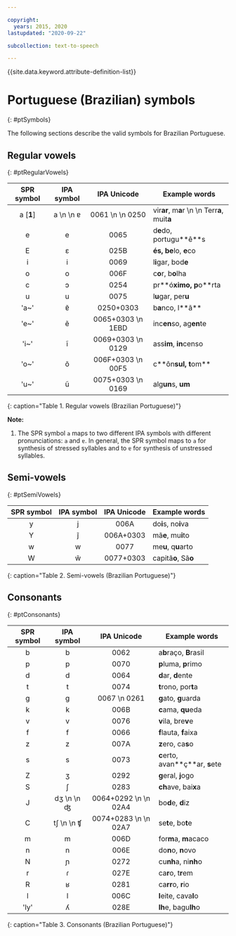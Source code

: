 ```yaml
---

copyright:
  years: 2015, 2020
lastupdated: "2020-09-22"

subcollection: text-to-speech

---
```


{{site.data.keyword.attribute-definition-list}}

# Portuguese (Brazilian) symbols
{: #ptSymbols}

The following sections describe the valid symbols for Brazilian Portuguese.

## Regular vowels
{: #ptRegularVowels}

| SPR symbol | IPA symbol | IPA Unicode | Example words |
|:----------:|:----------:|:-----------:|---------------|
| a [**1**] | a  \n   \n &#592; | 0061  \n   \n 0250 | vir**ar**, m**a**r  \n   \n Terr**a**, muit**a** |
| e | e | 0065 | d**e**do, portugu**&ecirc;**s |
| E | &#603; | 025B | **&eacute;**s, b**e**lo, **e**co |
| i | i | 0069 | l**i**gar, bod**e** |
| o | o | 006F | c**o**r, b**o**lha |
| c | &#596; | 0254 | pr**&oacute;**ximo, p**o**rta |
| u | u | 0075 | l**u**gar, per**u** |
| 'a~' | &#592;&#771; | 0250+0303 | b**a**nco, l**&atilde;** |
| 'e~' | &#101;&#771; | 0065+0303  \n 1EBD | inc**en**so, ag**en**te |
| 'i~' | &#105;&#771; | 0069+0303  \n 0129 | ass**im**, **in**censo |
| 'o~' | &#111;&#771; | 006F+0303  \n 00F5 | c**&ocirc;n**sul, t**om** |
| 'u~' | &#117;&#771; | 0075+0303  \n 0169 | alg**un**s, **um** |
{: caption="Table 1. Regular vowels (Brazilian Portuguese)"}

**Note:**

1.  The SPR symbol `a` maps to two different IPA symbols with different pronunciations: `a` and <code>&#592;</code>. In general, the SPR symbol maps to `a` for synthesis of stressed syllables and to <code>&#592;</code> for synthesis of unstressed syllables.

## Semi-vowels
{: #ptSemiVowels}

| SPR symbol | IPA symbol | IPA Unicode | Example words |
|:----------:|:----------:|:-----------:|---------------|
| y | j | 006A | do**i**s, no**i**va |
| Y | j&#771; | 006A+0303 | m&atilde;**e**, mu**i**to |
| w | w | 0077 | me**u**, q**u**arto |
| W | w&#771; | 0077+0303 | capit&atilde;**o**, S&atilde;**o** |
{: caption="Table 2. Semi-vowels (Brazilian Portuguese)"}

## Consonants
{: #ptConsonants}

| SPR symbol | IPA symbol | IPA Unicode | Example words |
|:----------:|:----------:|:-----------:|---------------|
| b | b | 0062 | a**b**ra&ccedil;o, **B**rasil |
| p | p | 0070 | **p**luma, **p**rimo |
| d | d | 0064 | **d**ar, **d**ente |
| t | t | 0074 | **t**rono, por**t**a |
| g | g | 0067  \n 0261 | **g**ato, **g**uarda |
| k | k | 006B | **c**ama, **qu**eda |
| v | v | 0076 | **v**ila, bre**v**e |
| f | f | 0066 | **f**lauta, **f**aixa |
| z | z | 007A | **z**ero, ca**s**o |
| s | s | 0073 | **c**erto, avan**&ccedil;**ar, **s**ete |
| Z | &#658; | 0292 | **g**eral, **j**ogo |
| S | &#643; | 0283 | **ch**ave, bai**x**a |
| J | &#100;&#658;  \n   \n &#676; | 0064+0292  \n   \n 02A4 | bo**d**e, **d**iz |
| C | &#116;&#643;  \n   \n &#679; | 0074+0283  \n   \n 02A7 | se**t**e, bo**t**e |
| m | m | 006D | for**m**a, **m**acaco |
| n | n | 006E | do**n**o, **n**ovo |
| N | &#626; | 0272 | cu**nh**a, ni**nh**o |
| r | &#638; | 027E | ca**r**o, t**r**em |
| R | &#641; | 0281 | ca**rr**o, **r**io |
| l | l | 006C | **l**eite, cava**l**o |
| 'ly' | &#654; | 028E | **lh**e, bagu**lh**o |
{: caption="Table 3. Consonants (Brazilian Portuguese)"}
